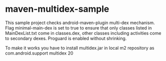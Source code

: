 maven-multidex-sample
=====================

This sample project checks android-maven-plugin multi-dex mechanism.
Flag minimal-main-dex is set to true to ensure that only classes listed in MainDexList.txt come in classes.dex, 
other classes including activities come to secondary dexes.
Proguard is enabled without shrinking.

To make it works you have to install multidex.jar in local m2 repository as
  <groupId>com.android.support</groupId>
            <artifactId>multidex</artifactId>
            <version>20</version>
